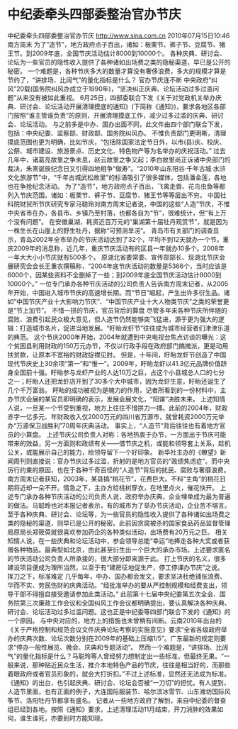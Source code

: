 # 中纪委牵头四部委整治官办节庆

中纪委牵头四部委整治官办节庆
http://www.sina.com.cn  2010年07月15日10:46  南方周末
为了“造节”，地方政府点子百出，诸如：板栗节、裤子节、豆腐节、猪王节。到2009年底，全国节庆活动估计8000到10000个。
各种庆典、研讨会、论坛为一些官员的隐性收入提供了各种诸如出场费之类的隐秘渠道，早已是公开的秘密。
一个难题是，各种节庆多大的数量才算没有奢侈浪费，多大的规模才算是节约了，“讲排场、比阔气”的量化指标是什么？
官办节庆连不断
中央政府“纠风”20载(国务院纠风办成立于1990年)，“坚决纠正庆典、论坛活动过多过滥问题”从来没有被如此重视。
6月25日，四部委联合下发《关于对党政机关举办庆典、研讨会、论坛活动开展清理摸底的通知》(下简称《通知》)，要求各地区各部门按照“谁主管谁负责”的原则，开展清理摸底工作，减少过多过滥的庆典、研讨会、论坛活动。
与之前多是中办、国办出面不同，此文件由四个部门联合下发，包括：中央纪委、监察部、财政部、国务院纠风办。
不惟负责部门更明晰，清理摸底范围也更为明确，比如节庆，“包括除国家法定节日外，以市(县)庆、校庆、公祭、城市建设、旅游景点、历史文化、特色物产等为名举办的庆祝活动。”
过去几年中，诸葛亮故里之争未息，赵云故里之争又起；李白故里尚正诉诸中央部门的裁决，朱熹诞辰纪念日又引得四地相争“做寿”。“2010年山东阳谷·千年古城·水浒文化旅游节”中，“千年古城武松故里”的标语吸引了很多媒体，包括潘金莲，各地也在争抢纪念活动。
为了“造节”，地方政府点子百出，飞禽走兽、花鸟虫鱼等都列入节庆范围。诸如：板栗节、裤子节、豆腐节、猪王节等等层出不穷。
中国社科院财贸所节庆研究专家马聪玲对南方周末记者说，中国的这些“人造”节庆，不惟中央省市在办，各县市、乡镇乃至村落，也都各自为“节”，很难统计，但“有上万个没有问题”。
在安徽巢湖，耗资近百万元的“巢湖第十届牡丹观赏节”，就是因为一株生长在山崖上的野生牡丹，据称“可预测旱涝”。
青岛市有关部门的调查显示，青岛2002年全市举办的节庆活动达到了32个，平均不到12天就办一个节。重庆2009年的消息称，近几年，重庆节庆活动有的区县一年就办10多个。2008年一年大大小小节庆就有500多个。
原湖北省委常委、宣传部部长、现湖北节庆会展研究会会长王重农撰稿称，“2004年底节庆活动的数量是5366个，当时应该是6000个，因某些资料不全删掉了一些；到2009年底全国节庆活动估计8000到10000个。”
一位专门承办各种节庆活动的公司负责人告诉南方周末记者，从2005年开始，中国进入城市节庆的高速增长期。而“节日”崛起，产生出许多衍生品。诸如“中国节庆产业十大影响力节庆”、“中国节庆产业十大人物类节庆”之类的荣誉更是“节上加节”。
不惜一拼的节庆，官员背后的算盘
尽管多年来各种节庆所伴随的腐败、浪费引起民众极大意见，但人造节仍然能够突飞猛进，源于更为强大的逻辑：打造城市名片，促进当地发展。“盱眙龙虾节”往往成为城市经营者们津津乐道的典范。
这个节庆2000年开始，2004年就遭到中央电视台焦点访谈的曝光：这个贫困县利用财政的150万元办节，不仅以行政手段在政府部门搞摊派，更是动用扶贫款，让原本不宽裕的财政捉襟见肘。
但是，十年间，盱眙龙虾节创造了中国现代节庆史上30余项“第一”和“惟一”。2009年，盱眙龙虾以41.3亿元品牌价值跻身全国前十强。盱眙参与龙虾产业的人达10万之巨，占这个小县城总人口的七分之一；盱眙人还把龙虾店开到了30多个大中城市，因为龙虾生意，盱眙还诞生了几个千万富翁。
盱眙的成功被视为是魄力的作用，记者所看到的一份材料中，主办节庆会展的某官员即明确的表示，发展会展文化，“阳谋”决胜未来。
上述知情人说，一旦某一个节受到重视，地方上往往不惜拼力一搏。此前的2004年，财政赤字一亿多元、年财政收入仅2000万元的四川省万源市，就曾耗资2000万元举办“万源保卫战胜利”70周年庆典活动。
事实上，“人造节”背后往往也有着地方官员的小算盘。
上述节庆公司负责人对称：各地热衷于办节，一方面出于节庆可能带来的效益，另一方面则和政绩有关——借节庆之机，或能和领导套上关系，趁机公关，或能展示自己的能力，给领导留下一个好印象。
新华社主办的《瞭望》新闻周刊则直接说：官办节庆过多过滥，折射的是地方官员的“政绩焦虑症”。而中央厉行约束的原因，也在于各种千奇百怪的“人造节”背后的扰民、腐败与奢靡浪费。
南方周末记者获知，2003年，某县搞“桃花节”，花费巨大。不料“主角”的桃花日期将近却一朵不开。情急之下，主办方给桃树穿衣，在地里点火，催花快开。
上述专门承办各种节庆活动的公司负责人说，政府举办庆典，企业埋单成为最为普遍的做法。马聪玲也对本报记者表示，有的城市为了举办节庆活动，企业苦不堪言。
至于各种庆典、研讨会、论坛等，为一些官员的隐性收入提供了各种诸如出场费之类的隐秘的渠道，则早已是公开的秘密。此前因贪腐被杀的国家食品药品监督管理局原局长郑筱萸就很喜欢参加药企的各种类似活动，出场费有20万元之巨。
相关知情人说，在一些庆典和论坛活动中，参会领导总能“幸运”地捧走各种大奖或者获赠各种物品。最典型如北京，由此甚至衍生出一个巨大的承办市场。上述要求匿名的节庆活动公司负责人所承接的，很大部分即来源于此。
打上节庆的名义，很多建设项目便成为理所当然，以至于有“建房征地促生产，停工停课办节庆”之说。
挥刀之下，标准难定
几乎每年，中办、国办都会发文，要求坚决杜绝铺张浪费、华而不实、劳民伤财的庆典活动。“经批准举办的要从严控制规模和经费支出，领导干部不得擅自接受邀请参加此类活动。”
此前第十七届中央纪委第五次全会、国务院第三次廉政工作会议和全国纠风工作会议都明确提出，要认真解决各种庆典、研讨会、论坛活动过多过滥问题。这也正是中纪委等四部门联合下发的《通知》的一个原因。
与中央对应的，地方上的措施也未曾稍有间断。云南2010年出台的《关于严格控制和规范会议文件庆典论坛考察的实施意见》要求“全省各级政府举办的庆典次数、论坛次数分别在2009年的基础上压缩1/5”。广东最新的规定则要求“停办一般性展览、晚会、庆典和专题活动”。
然而一个难题是，“讲排场、比阔气”的量化指标是什么？马聪玲等人曾经努力想制定出一些标准，但最终无果。“一般来说，那种贴近民众生活，推介本地特色产品的节庆，往往是相当好的，而那些着眼政府或者官员形象的，就会大打折扣。”不过上述标准，显然还无法成为标准。
《通知》的出台，也引起庆典、研讨会、论坛会否被“一刀切”的担忧。有人提到，人造节里面，也有正面的例子，大连国际服装节、哈尔滨冰雪节、山东潍坊国际风筝节、洛阳牡丹节都享有盛名。
记者从一些地方政府了解到，来自中纪委的督查组已经到各地。按照《通知》要求，上述清理活动11月结束，开刀消肿的效果如何，谁生谁死，亦要到时方能知晓。


